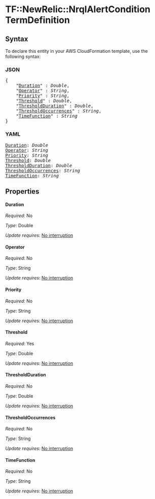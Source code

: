 # TF::NewRelic::NrqlAlertCondition TermDefinition

## Syntax

To declare this entity in your AWS CloudFormation template, use the following syntax:

### JSON

<pre>
{
    "<a href="#duration" title="Duration">Duration</a>" : <i>Double</i>,
    "<a href="#operator" title="Operator">Operator</a>" : <i>String</i>,
    "<a href="#priority" title="Priority">Priority</a>" : <i>String</i>,
    "<a href="#threshold" title="Threshold">Threshold</a>" : <i>Double</i>,
    "<a href="#thresholdduration" title="ThresholdDuration">ThresholdDuration</a>" : <i>Double</i>,
    "<a href="#thresholdoccurrences" title="ThresholdOccurrences">ThresholdOccurrences</a>" : <i>String</i>,
    "<a href="#timefunction" title="TimeFunction">TimeFunction</a>" : <i>String</i>
}
</pre>

### YAML

<pre>
<a href="#duration" title="Duration">Duration</a>: <i>Double</i>
<a href="#operator" title="Operator">Operator</a>: <i>String</i>
<a href="#priority" title="Priority">Priority</a>: <i>String</i>
<a href="#threshold" title="Threshold">Threshold</a>: <i>Double</i>
<a href="#thresholdduration" title="ThresholdDuration">ThresholdDuration</a>: <i>Double</i>
<a href="#thresholdoccurrences" title="ThresholdOccurrences">ThresholdOccurrences</a>: <i>String</i>
<a href="#timefunction" title="TimeFunction">TimeFunction</a>: <i>String</i>
</pre>

## Properties

#### Duration

_Required_: No

_Type_: Double

_Update requires_: [No interruption](https://docs.aws.amazon.com/AWSCloudFormation/latest/UserGuide/using-cfn-updating-stacks-update-behaviors.html#update-no-interrupt)

#### Operator

_Required_: No

_Type_: String

_Update requires_: [No interruption](https://docs.aws.amazon.com/AWSCloudFormation/latest/UserGuide/using-cfn-updating-stacks-update-behaviors.html#update-no-interrupt)

#### Priority

_Required_: No

_Type_: String

_Update requires_: [No interruption](https://docs.aws.amazon.com/AWSCloudFormation/latest/UserGuide/using-cfn-updating-stacks-update-behaviors.html#update-no-interrupt)

#### Threshold

_Required_: Yes

_Type_: Double

_Update requires_: [No interruption](https://docs.aws.amazon.com/AWSCloudFormation/latest/UserGuide/using-cfn-updating-stacks-update-behaviors.html#update-no-interrupt)

#### ThresholdDuration

_Required_: No

_Type_: Double

_Update requires_: [No interruption](https://docs.aws.amazon.com/AWSCloudFormation/latest/UserGuide/using-cfn-updating-stacks-update-behaviors.html#update-no-interrupt)

#### ThresholdOccurrences

_Required_: No

_Type_: String

_Update requires_: [No interruption](https://docs.aws.amazon.com/AWSCloudFormation/latest/UserGuide/using-cfn-updating-stacks-update-behaviors.html#update-no-interrupt)

#### TimeFunction

_Required_: No

_Type_: String

_Update requires_: [No interruption](https://docs.aws.amazon.com/AWSCloudFormation/latest/UserGuide/using-cfn-updating-stacks-update-behaviors.html#update-no-interrupt)

